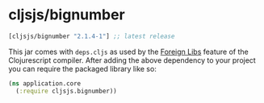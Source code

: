 # cljsjs/bignumber

[](dependency)
```clojure
[cljsjs/bignumber "2.1.4-1"] ;; latest release
```
[](/dependency)

This jar comes with `deps.cljs` as used by the [Foreign Libs][flibs] feature
of the Clojurescript compiler. After adding the above dependency to your project
you can require the packaged library like so:

```clojure
(ns application.core
  (:require cljsjs.bignumber))
```

[flibs]: https://github.com/clojure/clojurescript/wiki/Packaging-Foreign-Dependencies

